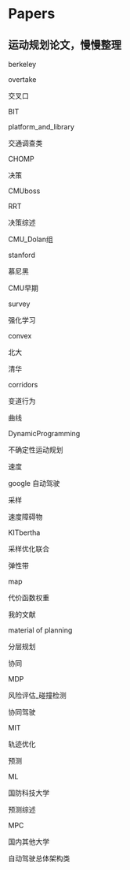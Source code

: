 # Papers
##  运动规划论文，慢慢整理

berkeley

overtake

交叉口

BIT

platform_and_library

交通调查类

CHOMP

决策

CMUboss

RRT

决策综述

CMU_Dolan组 

stanford 

慕尼黑

CMU早期 

survey

强化学习

convex 

北大 

清华

corridors

变道行为 

曲线

DynamicProgramming 

不确定性运动规划 

速度

google 自动驾驶 

采样 

速度障碍物

KITbertha 

采样优化联合 

弹性带

map 

代价函数权重 

我的文献

material of planning

分层规划 

协同

MDP 

风险评估_碰撞检测 

协同驾驶

MIT 

轨迹优化 

预测

ML 

国防科技大学 

预测综述

MPC 

国内其他大学 

自动驾驶总体架构类

